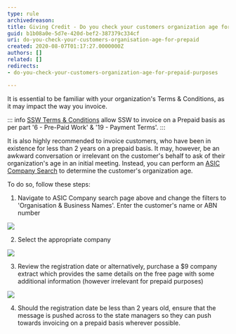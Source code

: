 ```yaml
---
type: rule
archivedreason: 
title: Giving Credit - Do you check your customers organization age for prepaid purposes?
guid: b1b08a0e-5d7e-420d-bef2-387379c334cf
uri: do-you-check-your-customers-organisation-age-for-prepaid
created: 2020-08-07T01:17:27.0000000Z
authors: []
related: []
redirects:
- do-you-check-your-customers-organization-age-for-prepaid-purposes

---
```


It is essential to be familiar with your organization's Terms & Conditions, as it may impact the way you invoice. 

<!--endintro-->

::: info
[SSW Terms & Conditions](/ssw/Consulting/Terms-and-Conditions/) allow SSW to invoice on a Prepaid basis as per part '6 - Pre-Paid Work' & '19 - Payment Terms'. 
:::

It is also highly recommended to invoice customers, who have been in existence for less than 2 years on a prepaid basis. It may, however, be an awkward conversation or irrelevant on the customer's behalf to ask of their organization's age in an initial meeting.  Instead, you can perform an [ASIC Company Search](https://connectonline.asic.gov.au/RegistrySearch) to determine the customer's organization age.


To do so, follow these steps:

1. Navigate to ASIC Company search page above and change the filters to 'Organisation & Business Names'. Enter the customer's name or ABN number    

  ![](2020-08-07_11-42-16.png)  

2. Select the appropriate company

  ![](2020-08-07_11-48-14.png)  

3. Review the registration date or alternatively, purchase a $9 company extract which provides the same details on the free page with some additional information (however irrelevant for prepaid purposes)

  ![](2020-08-07_11-56-41655.png)  

4. Should the registration date be less than 2 years old, ensure that the message is pushed across to the state managers so they can push towards invoicing on a prepaid basis wherever possible.
